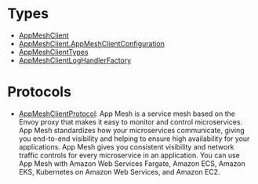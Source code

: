 # Types

  - [AppMeshClient](/aws-sdk-swift/reference/0.x/AWSAppMesh/AppMeshClient)
  - [AppMeshClient.AppMeshClientConfiguration](/aws-sdk-swift/reference/0.x/AWSAppMesh/AppMeshClient_AppMeshClientConfiguration)
  - [AppMeshClientTypes](/aws-sdk-swift/reference/0.x/AWSAppMesh/AppMeshClientTypes)
  - [AppMeshClientLogHandlerFactory](/aws-sdk-swift/reference/0.x/AWSAppMesh/AppMeshClientLogHandlerFactory)

# Protocols

  - [AppMeshClientProtocol](/aws-sdk-swift/reference/0.x/AWSAppMesh/AppMeshClientProtocol):
    App Mesh is a service mesh based on the Envoy proxy that makes it easy to monitor and
    control microservices. App Mesh standardizes how your microservices communicate, giving you
    end-to-end visibility and helping to ensure high availability for your applications.
    App Mesh gives you consistent visibility and network traffic controls for every
    microservice in an application. You can use App Mesh with Amazon Web Services Fargate, Amazon ECS, Amazon EKS,
    Kubernetes on Amazon Web Services, and Amazon EC2.
